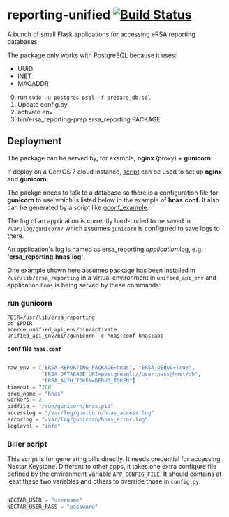 # reporting-unified [![Build Status](https://travis-ci.org/eResearchSA/reporting-unified.svg)](https://travis-ci.org/eResearchSA/reporting-unified)
A bunch of small Flask applications for accessing eRSA reporting databases.

The package only works with PostgreSQL because it uses:

* UUID
* INET
* MACADDR

0. run `sudo -u postgres psql -f prepare_db.sql`
0. Update config.py
0. activate env
0. bin/ersa_reporting-prep ersa_reporting.PACKAGE

## Deployment

The package can be served by, for example, __nginx__ (proxy) + __gunicorn__.

If deploy on a CentOS 7 cloud instance, [script](centos7.sh) can be used to set up __nginx__ and __gunicorn__.

The packge needs to talk to a database so there is a configuration file for __gunicorn__ to use
which is listed below in the example of __hnas.conf__. It also can be generated by a script like
[gconf_example](gconf_generator.sh.example).

The log of an application is currently hard-coded to be saved in `/var/log/gunicorn/` which assumes `gunicorn` is configured to save logs to there.

An application's log is named as ersa_reporting._application_.log, e.g. __'ersa_reporting.hnas.log'__.

One example shown here assumes package has been installed in `/usr/lib/ersa_reporting` in a virtual environment in `unified_api_env`
and application `hnas` is being served by these commands:

### run gunicorn

```shell
PDIR=/usr/lib/ersa_reporting
cd $PDIR
source unified_api_env/bin/activate
unified_api_env/bin/gunicorn -c hnas.conf hnas:app
```

__conf file `hnas.conf`__

```python

raw_env = ["ERSA_REPORTING_PACKAGE=hnas", "ERSA_DEBUG=True",
           "ERSA_DATABASE_URI=postgresql://user:pass@host/db",
           "ERSA_AUTH_TOKEN=DEBUG_TOKEN"]
timeout = 7200
proc_name = "hnas"
workers = 2
pidfile = "/run/gunicorn/hnas.pid"
accesslog = "/var/log/gunicorn/hnas_access.log"
errorlog = "/var/log/gunicorn/hnas_error.log"
loglevel = "info"
```

### Biller script

This script is for generating bills directly. It needs credential for accessing
Nectar Keystone. Different to other apps, it takes one extra configure file
defined by the environment variable `APP_CONFIG_FILE`. It should contains
at least these two variables and others to override those in `config.py`:

```python

NECTAR_USER = "username"
NECTAR_USER_PASS = "password"
```
